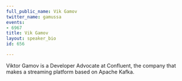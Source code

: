 ```yaml
---
full_public_name: Vik Gamov
twitter_name: gamussa
events:
- 6967
title: Vik Gamov
layout: speaker_bio
id: 656

---
```

Viktor Gamov is a Developer Advocate at Confluent, the company that makes a streaming platform based on Apache Kafka.
